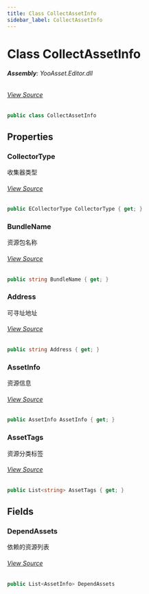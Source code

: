 ```yaml
---
title: Class CollectAssetInfo
sidebar_label: CollectAssetInfo
---
```

# Class CollectAssetInfo


###### **Assembly**: YooAsset.Editor.dll
###### [View Source](https://github.com/tuyoogame/YooAsset-Samples.git/blob/main/Assets/YooAsset/Editor/AssetBundleCollector/CollectAssetInfo.cs#L6)
```csharp title="Declaration"
public class CollectAssetInfo
```
## Properties
### CollectorType
收集器类型
###### [View Source](https://github.com/tuyoogame/YooAsset-Samples.git/blob/main/Assets/YooAsset/Editor/AssetBundleCollector/CollectAssetInfo.cs#L11)
```csharp title="Declaration"
public ECollectorType CollectorType { get; }
```
### BundleName
资源包名称
###### [View Source](https://github.com/tuyoogame/YooAsset-Samples.git/blob/main/Assets/YooAsset/Editor/AssetBundleCollector/CollectAssetInfo.cs#L16)
```csharp title="Declaration"
public string BundleName { get; }
```
### Address
可寻址地址
###### [View Source](https://github.com/tuyoogame/YooAsset-Samples.git/blob/main/Assets/YooAsset/Editor/AssetBundleCollector/CollectAssetInfo.cs#L21)
```csharp title="Declaration"
public string Address { get; }
```
### AssetInfo
资源信息
###### [View Source](https://github.com/tuyoogame/YooAsset-Samples.git/blob/main/Assets/YooAsset/Editor/AssetBundleCollector/CollectAssetInfo.cs#L26)
```csharp title="Declaration"
public AssetInfo AssetInfo { get; }
```
### AssetTags
资源分类标签
###### [View Source](https://github.com/tuyoogame/YooAsset-Samples.git/blob/main/Assets/YooAsset/Editor/AssetBundleCollector/CollectAssetInfo.cs#L31)
```csharp title="Declaration"
public List<string> AssetTags { get; }
```
## Fields
### DependAssets
依赖的资源列表
###### [View Source](https://github.com/tuyoogame/YooAsset-Samples.git/blob/main/Assets/YooAsset/Editor/AssetBundleCollector/CollectAssetInfo.cs#L36)
```csharp title="Declaration"
public List<AssetInfo> DependAssets
```
